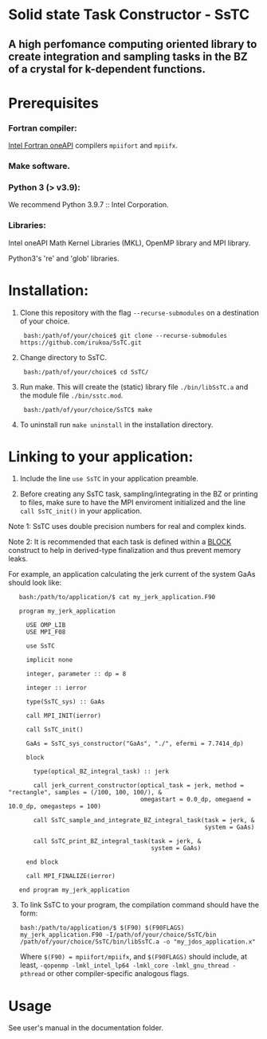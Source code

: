# Solid state Task Constructor - SsTC

## A high perfomance computing oriented library to create integration and sampling tasks in the BZ of a crystal for k-dependent functions.

# Prerequisites

### Fortran compiler:

[Intel Fortran oneAPI](https://www.intel.com/content/www/us/en/developer/tools/oneapi/hpc-toolkit.html) compilers `mpiifort` and `mpiifx`.

### Make software.

### Python 3 (> v3.9):

We recommend Python 3.9.7 :: Intel Corporation.

### Libraries:

Intel oneAPI Math Kernel Libraries (MKL), OpenMP library and MPI library.

Python3's 're' and 'glob' libraries.

# Installation:

1. Clone this repository with the flag `--recurse-submodules` on a destination of your choice.

        bash:/path/of/your/choice$ git clone --recurse-submodules https://github.com/irukoa/SsTC.git

2. Change directory to SsTC.

        bash:/path/of/your/choice$ cd SsTC/

3. Run make. This will create the (static) library file `./bin/libSsTC.a` and the module file `./bin/sstc.mod`.

        bash:/path/of/your/choice/SsTC$ make

4. To uninstall run `make uninstall` in the installation directory.

# Linking to your application:

1. Include the line `use SsTC` in your application preamble.

2. Before creating any SsTC task, sampling/integrating in the BZ or printing to files, make sure to have the MPI enviroment initialized and the line `call SsTC_init()` in your application.

Note 1: SsTC uses double precision numbers for real and complex kinds.

Note 2: It is recommended that each task is defined within a [BLOCK](https://www.intel.com/content/www/us/en/docs/fortran-compiler/developer-guide-reference/2023-0/block.html)
 construct to help in derived-type finalization and thus prevent memory leaks.

For example, an application calculating the jerk current of the system GaAs should look like:

       bash:/path/to/application/$ cat my_jerk_application.F90
<!-- tsk -->
       program my_jerk_application

		 USE OMP_LIB
		 USE MPI_F08

		 use SsTC

		 implicit none

		 integer, parameter :: dp = 8

		 integer :: ierror

		 type(SsTC_sys) :: GaAs

		 call MPI_INIT(ierror)

		 call SsTC_init()

		 GaAs = SsTC_sys_constructor("GaAs", "./", efermi = 7.7414_dp)

		 block
		  
	       type(optical_BZ_integral_task) :: jerk

		   call jerk_current_constructor(optical_task = jerk, method = "rectangle", samples = (/100, 100, 100/), &
										 omegastart = 0.0_dp, omegaend = 10.0_dp, omegasteps = 100)

		   call SsTC_sample_and_integrate_BZ_integral_task(task = jerk, &
														   system = GaAs)

		   call SsTC_print_BZ_integral_task(task = jerk, &
											system = GaAs)

		 end block

		 call MPI_FINALIZE(ierror)

       end program my_jerk_application

3. To link SsTC to your program, the compilation command should have the form:

       bash:/path/to/application/$ $(F90) $(F90FLAGS) my_jerk_application.F90 -I/path/of/your/choice/SsTC/bin /path/of/your/choice/SsTC/bin/libSsTC.a -o "my_jdos_application.x"

   Where `$(F90) = mpiifort/mpiifx`, and `$(F90FLAGS)` should include, at least, `-qopenmp -lmkl_intel_lp64 -lmkl_core -lmkl_gnu_thread -pthread` or other compiler-specific analogous flags.

# Usage

See user's manual in the documentation folder.
